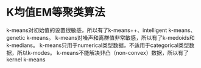 # K均值EM等聚类算法
k-means对初始值的设置很敏感，所以有了k-means++、intelligent k-means、genetic k-means。 
k-means对噪声和离群值非常敏感，所以有了k-medoids和k-medians。 
k-means只用于numerical类型数据，不适用于categorical类型数据，所以k-modes。 
k-means不能解决非凸（non-convex）数据，所以有了kernel k-means
